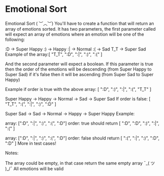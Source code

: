 # Emotional Sort

Emotional Sort ( ︶︿︶)
You'll have to create a function that will return an array of emotions sorted. It has two parameters, the first parameter called will expect an array of emotions where an emotion will be one of the following:

:D -> Super Happy
:) -> Happy
:| -> Normal
:( -> Sad
T_T -> Super Sad
Example of the array:[ "T_T", ":D", ":|", ":)", ":(" ]

And the second parameter will expect a boolean. If this parameter is true then the order of the emotions will be descending (from Super Happy to Super Sad) if it's false then it will be ascending (from Super Sad to Super Happy)

Example if order is true with the above array: [ ":D", ":)", ":|", ":(", "T_T" ]

Super Happy -> Happy -> Normal -> Sad -> Super Sad
If order is false: [ "T_T", ":(", ":|", ":)", ":D" ]

Super Sad -> Sad -> Normal -> Happy -> Super Happy
Example:

array: [":D", ":|", ":)", ":(", ":D"]
order: true 
should return [ ":D", ":D", ":)", ":|", ":(" ]

array: [":D", ":|", ":)", ":(", ":D"]
order: false
should return [ ":(", ":|", ":)", ":D", ":D" ]
More in test cases!

Notes:

The array could be empty, in that case return the same empty array ¯\_( ツ )_/¯
All emotions will be valid